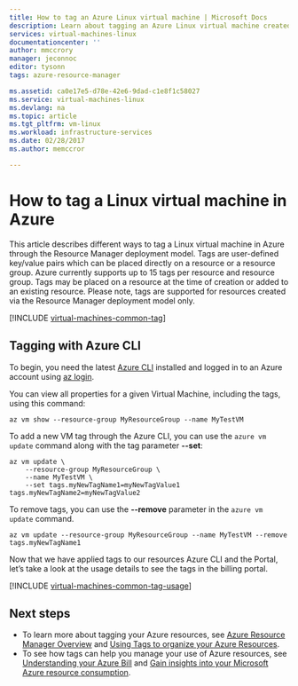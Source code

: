 ```yaml
---
title: How to tag an Azure Linux virtual machine | Microsoft Docs
description: Learn about tagging an Azure Linux virtual machine created in Azure using the Resource Manager deployment model.
services: virtual-machines-linux
documentationcenter: ''
author: mmccrory
manager: jeconnoc
editor: tysonn
tags: azure-resource-manager

ms.assetid: ca0e17e5-d78e-42e6-9dad-c1e8f1c58027
ms.service: virtual-machines-linux
ms.devlang: na
ms.topic: article
ms.tgt_pltfrm: vm-linux
ms.workload: infrastructure-services
ms.date: 02/28/2017
ms.author: memccror

---
```

# How to tag a Linux virtual machine in Azure
This article describes different ways to tag a Linux virtual machine in Azure through the Resource Manager deployment model. Tags are user-defined key/value pairs which can be placed directly on a resource or a resource group. Azure currently supports up to 15 tags per resource and resource group. Tags may be placed on a resource at the time of creation or added to an existing resource. Please note, tags are supported for resources created via the Resource Manager deployment model only.

[!INCLUDE [virtual-machines-common-tag](../../../includes/virtual-machines-common-tag.md)]

## Tagging with Azure CLI

To begin, you need the latest [Azure CLI](/cli/azure/install-azure-cli) installed and logged in to an Azure account using [az login](/cli/azure/reference-index#az-login).

You can view all properties for a given Virtual Machine, including the tags, using this command:

```azurecli
az vm show --resource-group MyResourceGroup --name MyTestVM
```

To add a new VM tag through the Azure CLI, you can use the `azure vm update` command along with the tag parameter **--set**:

```azurecli
az vm update \
    --resource-group MyResourceGroup \
    --name MyTestVM \
    --set tags.myNewTagName1=myNewTagValue1 tags.myNewTagName2=myNewTagValue2
```

To remove tags, you can use the **--remove** parameter in the `azure vm update` command.

```azurecli
az vm update --resource-group MyResourceGroup --name MyTestVM --remove tags.myNewTagName1
```

Now that we have applied tags to our resources Azure CLI and the Portal, let’s take a look at the usage details to see the tags in the billing portal.

[!INCLUDE [virtual-machines-common-tag-usage](../../../includes/virtual-machines-common-tag-usage.md)]

## Next steps
* To learn more about tagging your Azure resources, see [Azure Resource Manager Overview][Azure Resource Manager Overview] and [Using Tags to organize your Azure Resources][Using Tags to organize your Azure Resources].
* To see how tags can help you manage your use of Azure resources, see [Understanding your Azure Bill][Understanding your Azure Bill] and [Gain insights into your Microsoft Azure resource consumption][Gain insights into your Microsoft Azure resource consumption].

[Azure CLI environment]: ../../azure-resource-manager/xplat-cli-azure-resource-manager.md
[Azure Resource Manager Overview]: ../../azure-resource-manager/resource-group-overview.md
[Using Tags to organize your Azure Resources]: ../../azure-resource-manager/resource-group-using-tags.md
[Understanding your Azure Bill]: ../../billing/billing-understand-your-bill.md
[Gain insights into your Microsoft Azure resource consumption]: ../../billing/billing-usage-rate-card-overview.md
